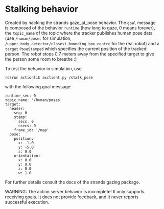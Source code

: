# Stalking behavior 

Created by hacking the strands gaze_at_pose behavior. The `goal` message is composed of the behavior `runtime` (how long to gaze, 0 means forever), the `topic_name` of the topic where the tracker publishes human pose data (use `/human/poses` for simulation, `/upper_body_detector/closest_bounding_box_centre` for the real robot) and a `target` `PoseStamped` which specifies the current position of the tracked person. The robot stops 0.7 meters away from the specified target to give the person some room to breathe :)

To test the behavior in simulation, use

```
rosrun actionlib axclient.py /stalk_pose
```

with the following goal message:

```
runtime_sec: 0
topic_name: '/human/poses'
target: 
  header: 
    seq: 0
    stamp: 
      secs: 0
      nsecs: 0
    frame_id: '/map'
  pose: 
    position: 
      x: -1.0
      y: -5.0
      z: 0.0
    orientation: 
      x: 0.0
      y: 0.0
      z: 0.0
      w: 1.0
```

For further details consult the docs of the strands gazing package.

WARNING: The action server behavior is incomplete! It only supports receiving goals. It does not provide feedback, and it never reports successful execution.
